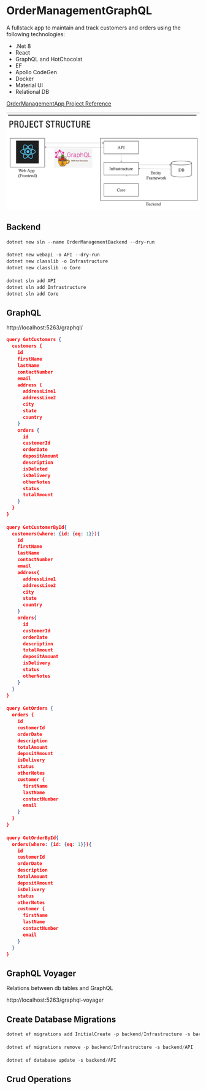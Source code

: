 # OrderManagementGraphQL

A fullstack app to maintain and track customers and orders using the following technologies:

- .Net 8
- React
- GraphQL and HotChocolat
- EF
- Apollo CodeGen
- Docker
- Material UI
- Relational DB

[OrderManagementApp Project Reference](https://github.com/ivanthagura/OrderManagementApp)

![Project Diagram](./.resources/images/001_project_diagram.png)

## Backend

```powershell
dotnet new sln --name OrderManagementBackend --dry-run

dotnet new webapi -o API --dry-run
dotnet new classlib -o Infrastructure
dotnet new classlib -o Core

dotnet sln add API
dotnet sln add Infrastructure
dotnet sln add Core
```

## GraphQL

http://localhost:5263/graphql/

```json
query GetCustomers {
  customers {
    id
    firstName
    lastName
    contactNumber
    email
    address {
      addressLine1
      addressLine2
      city
      state
      country
    }
    orders {
      id
      customerId
      orderDate
      depositAmount
      description
      isDeleted
      isDelivery
      otherNotes
      status
      totalAmount
    }
  }
}

query GetCustomerById{
  customers(where: {id: {eq: 1}}){
    id
    firstName
    lastName
    contactNumber
    email
    address{
      addressLine1
      addressLine2
      city
      state
      country
    }
    orders{
      id
      customerId
      orderDate
      description
      totalAmount
      depositAmount
      isDelivery
      status
      otherNotes
    }
  }
}

query GetOrders {
  orders {
    id
    customerId
    orderDate
    description
    totalAmount
    depositAmount
    isDelivery
    status
    otherNotes
    customer {
      firstName
      lastName
      contactNumber
      email
    }
  }
}

query GetOrderById{
  orders(where: {id: {eq: 1}}){
    id
    customerId
    orderDate
    description
    totalAmount
    depositAmount
    isDelivery
    status
    otherNotes
    customer {
      firstName
      lastName
      contactNumber
      email
    }
  }
}
```

## GraphQL Voyager

Relations between db tables and GraphQL

http://localhost:5263/graphql-voyager

## Create Database Migrations

```powershell
dotnet ef migrations add InitialCreate -p backend/Infrastructure -s backend/API -o Migrations

dotnet ef migrations remove -p backend/Infrastructure -s backend/API

dotnet ef database update -s backend/API
```

## Crud Operations

```json


```
